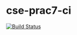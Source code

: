 # cse-prac7-ci
[![Build Status](https://travis-ci.com/evamotsh/cse-prac7-ci.svg?branch=master)](https://travis-ci.com/evamotsh/cse-prac7-ci)
